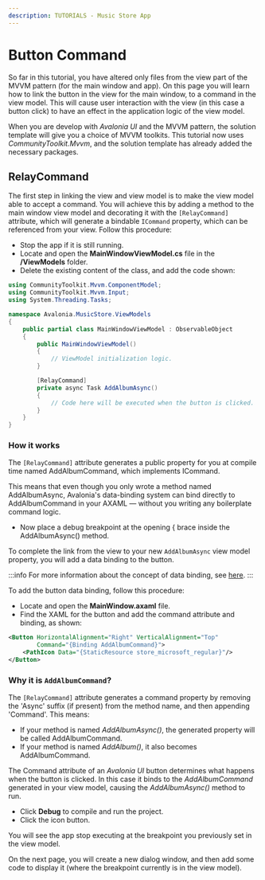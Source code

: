 ```yaml
---
description: TUTORIALS - Music Store App
---
```


# Button Command

So far in this tutorial, you have altered only files from the view part of the MVVM pattern (for the main window and app). On this page you will learn how to link the button in the view for the main window, to a command in the view model. This will cause user interaction with the view (in this case a button click) to have an effect in the application logic of the view model.

When you are develop with _Avalonia UI_ and the MVVM pattern, the solution template will give you a choice of MVVM toolkits.  This tutorial now uses _CommunityToolkit.Mvvm_, and the solution template has already added the necessary packages.

## RelayCommand

The first step in linking the view and view model is to make the view model able to accept a command. You will achieve this by adding a method to the main window view model and decorating it with the `[RelayCommand]` attribute, which will generate a bindable `ICommand` property, which can be referenced from your view.
Follow this procedure:

- Stop the app if it is still running.
- Locate and open the **MainWindowViewModel.cs** file in the **/ViewModels** folder.
- Delete the existing content of the class, and add the code shown:

```csharp
using CommunityToolkit.Mvvm.ComponentModel;
using CommunityToolkit.Mvvm.Input;
using System.Threading.Tasks;

namespace Avalonia.MusicStore.ViewModels
{
    public partial class MainWindowViewModel : ObservableObject
    {
        public MainWindowViewModel()
        {
            // ViewModel initialization logic.
        }

        [RelayCommand]
        private async Task AddAlbumAsync()
        {
            // Code here will be executed when the button is clicked.
        }
    }
}
```
### How it works
The `[RelayCommand]` attribute generates a public property for you at compile time named AddAlbumCommand, which implements ICommand.

This means that even though you only wrote a method named AddAlbumAsync, Avalonia's data-binding system can bind directly to AddAlbumCommand in your AXAML — without you writing any boilerplate command logic.

- Now place a debug breakpoint at the opening { brace inside the AddAlbumAsync() method.

To complete the link from the view to your new `AddAlbumAsync` view model property, you will add a data binding to the button.

:::info
For more information about the concept of data binding, see [here](../../basics/data/data-binding).
:::

To add the button data binding, follow this procedure:

- Locate and open the **MainWindow.axaml** file.
- Find the XAML for the button and add the command attribute and binding, as shown:

```xml
<Button HorizontalAlignment="Right" VerticalAlignment="Top"
        Command="{Binding AddAlbumCommand}">
    <PathIcon Data="{StaticResource store_microsoft_regular}"/>
</Button>
```
### Why it is `AddAlbumCommand`?
The `[RelayCommand]` attribute generates a command property by removing the 'Async' suffix (if present) from the method name, and then appending 'Command'.
This means:
- If your method is named _AddAlbumAsync()_, the generated property will be called AddAlbumCommand.
- If your method is named _AddAlbum()_, it also becomes AddAlbumCommand.


The Command attribute of an _Avalonia UI_ button determines what happens when the button is clicked. In this case it binds to the _AddAlbumCommand_ generated in your view model, causing the _AddAlbumAsync()_ method to run.

- Click **Debug** to compile and run the project.
- Click the icon button.

You will see the app stop executing at the breakpoint you previously set in the view model.

On the next page, you will create a new dialog window, and then add some code to display it (where the breakpoint currently is in the view model).
